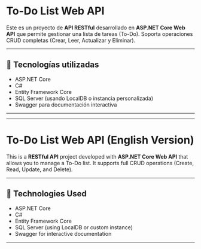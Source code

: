 # To-Do List Web API

Este es un proyecto de **API RESTful** desarrollado en **ASP.NET Core Web API** que permite gestionar una lista de tareas (To-Do). Soporta operaciones CRUD completas (Crear, Leer, Actualizar y Eliminar).

---

## 🚀 Tecnologías utilizadas

- ASP.NET Core  
- C#  
- Entity Framework Core  
- SQL Server (usando LocalDB o instancia personalizada)  
- Swagger para documentación interactiva  

---

---

# To-Do List Web API (English Version)

This is a **RESTful API** project developed with **ASP.NET Core Web API** that allows you to manage a To-Do list. It supports full CRUD operations (Create, Read, Update, and Delete).

---

## 🚀 Technologies Used

- ASP.NET Core  
- C#  
- Entity Framework Core  
- SQL Server (using LocalDB or custom instance)  
- Swagger for interactive documentation  

---